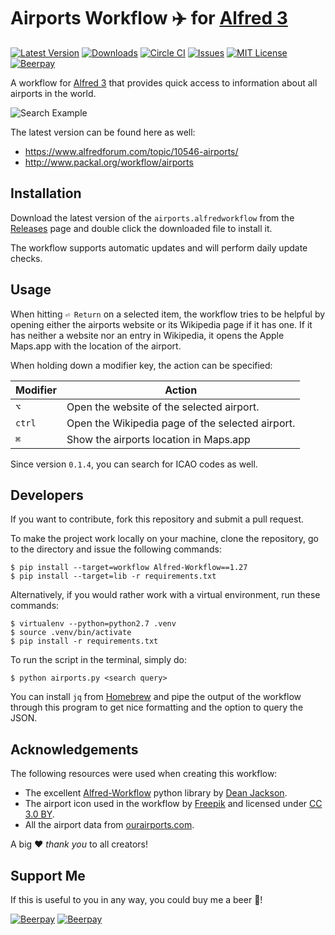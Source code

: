 # Airports Workflow ✈️ for [Alfred 3](http://www.alfredapp.com)

[![Latest Version](https://img.shields.io/github/tag/otherguy/alfred-airports-workflow.svg?style=flat-square&label=release)](https://github.com/otherguy/alfred-airports-workflow/tags)
[![Downloads](https://img.shields.io/github/downloads/otherguy/alfred-airports-workflow/total.svg?style=flat-square)](https://github.com/otherguy/alfred-airports-workflow/releases)
[![Circle CI](https://img.shields.io/circleci/project/github/otherguy/alfred-airports-workflow/master.svg?style=flat-square)](https://circleci.com/gh/otherguy/alfred-airports-workflow/tree/master)
[![Issues](https://img.shields.io/github/issues/otherguy/alfred-airports-workflow.svg?style=flat-square)](https://github.com/otherguy/alfred-airports-workflow/issues)
[![MIT License](https://img.shields.io/badge/license-MIT-blue.svg?style=flat-square)](LICENSE.md)
[![Beerpay](https://img.shields.io/beerpay/otherguy/alfred-airports-workflow.svg?style=flat-square)](https://beerpay.io/otherguy/alfred-airports-workflow)

A workflow for [Alfred 3](http://www.alfredapp.com) that provides quick access to information about all airports in the world.

![Search Example](resources/screencast-1-resized.gif)

The latest version can be found here as well:

* https://www.alfredforum.com/topic/10546-airports/
* http://www.packal.org/workflow/airports

## Installation

Download the latest version of the `airports.alfredworkflow` from the [Releases](https://github.com/otherguy/alfred-airports-workflow/releases) page and double click the downloaded file to install it.

The workflow supports automatic updates and will perform daily update checks.

## Usage

When hitting `⏎ Return` on a selected item, the workflow tries to be helpful by opening either the airports website or its Wikipedia page if it has one. If it has neither a website nor an entry in Wikipedia, it opens the Apple Maps.app with the location of the airport.

When holding down a modifier key, the action can be specified:

| Modifier | Action                                           |
|----------|--------------------------------------------------|
| `⌥`      | Open the website of the selected airport.        |
| `ctrl`   | Open the Wikipedia page of the selected airport. |
| `⌘`      | Show the airports location in Maps.app           |

Since version `0.1.4`, you can search for ICAO codes as well.

## Developers

If you want to contribute, fork this repository and submit a pull request.

To make the project work locally on your machine, clone the repository, go to the directory and issue the following commands:

    $ pip install --target=workflow Alfred-Workflow==1.27
    $ pip install --target=lib -r requirements.txt

Alternatively, if you would rather work with a virtual environment, run these commands:

    $ virtualenv --python=python2.7 .venv
    $ source .venv/bin/activate
    $ pip install -r requirements.txt

To run the script in the terminal, simply do:

    $ python airports.py <search query>

You can install `jq` from [Homebrew](https://brew.sh) and pipe the output of the workflow through this program to get nice formatting and the option to query the JSON.

## Acknowledgements

The following resources were used when creating this workflow:

* The excellent [Alfred-Workflow](https://github.com/deanishe/alfred-workflow) python library by [Dean Jackson](https://github.com/deanishe).
* The airport icon used in the workflow by [Freepik](http://www.freepik.com) and licensed under [CC 3.0 BY](http://creativecommons.org/licenses/by/3.0/).
* All the airport data from [ourairports.com](http://ourairports.com/).

A big ♥️ _thank you_ to all creators!

## Support Me

If this is useful to you in any way, you could buy me a beer 🍺! 

[![Beerpay](https://beerpay.io/otherguy/alfred-airports-workflow/badge.svg?style=beer-square)](https://beerpay.io/otherguy/alfred-airports-workflow)  [![Beerpay](https://beerpay.io/otherguy/alfred-airports-workflow/make-wish.svg?style=flat-square)](https://beerpay.io/otherguy/alfred-airports-workflow?focus=wish)
